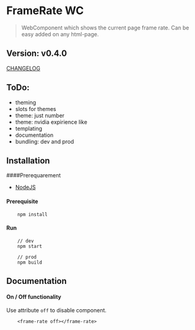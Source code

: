 # FrameRate WC
> WebComponent which shows the current page frame rate.
> Can be easy added on any html-page.

## Version: v0.4.0
[CHANGELOG](CHANGELOG.md)

## ToDo:
- theming
- slots for themes
- theme: just number
- theme: nvidia expirience like
- templating
- documentation
- bundling: dev and prod

## Installation
####Prerequarement
  * [NodeJS](https://nodejs.org/en/)

#### Prerequisite
```
    npm install
```    

#### Run
```angular2html
    // dev
    npm start

    // prod
    npm build
```
## Documentation

#### On / Off functionality
Use attribute `off` to disable component.
```angular2html
    <frame-rate off></frame-rate>
```
